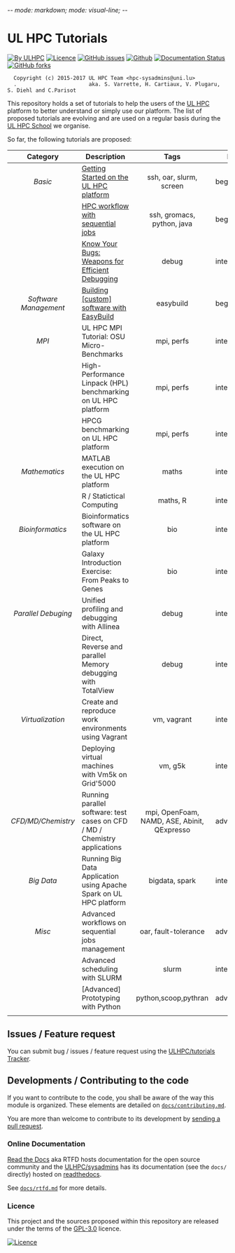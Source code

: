 -*- mode: markdown; mode: visual-line;  -*-

# UL HPC Tutorials

[![By ULHPC](https://img.shields.io/badge/by-ULHPC-blue.svg)](https://hpc.uni.lu) [![Licence](https://img.shields.io/badge/license-GPL--3.0-blue.svg)](http://www.gnu.org/licenses/gpl-3.0.html) [![GitHub issues](https://img.shields.io/github/issues/ULHPC/tutorials.svg)](https://github.com/ULHPC/tutorials/issues/) [![Github](https://img.shields.io/badge/sources-github-green.svg)](https://github.com/ULHPC/tutorials/tree/devel/basic/getting_started/) [![Documentation Status](http://readthedocs.org/projects/ulhpc-tutorials/badge/?version=latest)](http://ulhpc-tutorials.readthedocs.io/en/latest/basic/getting_started/) [![GitHub forks](https://img.shields.io/github/stars/ULHPC/tutorials.svg?style=social&label=Star)](https://github.com/ULHPC/tutorials)

      Copyright (c) 2015-2017 UL HPC Team <hpc-sysadmins@uni.lu>
      .                       aka. S. Varrette, H. Cartiaux, V. Plugaru, S. Diehl and C.Parisot

This repository holds a set of tutorials to help the users of the [UL HPC](https://hpc.uni.lu) platform to better understand or simply use our platform.
The list of proposed tutorials are evolving and are used on a regular basis during the [UL HPC School](http://hpc.uni.lu/hpc-school/) we organise.

So far, the following tutorials are proposed:

| **Category**          | **Description**                                                              | **Tags**                                    | **Level**      |
| :----------:          | ---------------------------------------------------------------------------- | :--------------:                            | -------------- |
| _Basic_               | [Getting Started on the UL HPC platform](basic/getting_started/)             | ssh, oar, slurm, screen                     | beginners      |
|                       | [HPC workflow with sequential jobs](basic/sequential_jobs/)                  | ssh, gromacs, python, java                  | beginners      |
|                       | [Know Your Bugs: Weapons for Efficient Debugging](advanced/Debug/)           | debug                                       | intermediate   |
| _Software Management_ | [Building [custom] software with EasyBuild](advanced/EasyBuild/)             | easybuild                                   | beginners      |
| _MPI_                 | UL HPC MPI Tutorial: OSU Micro-Benchmarks                                    | mpi, perfs                                  | intermediate   |
|                       | High-Performance Linpack (HPL) benchmarking on UL HPC platform               | mpi, perfs                                  | intermediate   |
|                       | HPCG benchmarking on UL HPC platform                                         | mpi, perfs                                  | intermediate   |
| _Mathematics_         | MATLAB execution on the UL HPC platform                                      | maths                                       | intermediate   |
|                       | R / Statictical Computing                                                    | maths, R                                    | intermediate   |
| _Bioinformatics_      | Bioinformatics software on the UL HPC platform                               | bio                                         | intermediate   |
|                       | Galaxy Introduction Exercise: From Peaks to Genes                            | bio                                         | intermediate   |
| _Parallel Debuging_   | Unified profiling and debugging with Allinea                                 | debug                                       | intermediate   |
|                       | Direct,  Reverse and parallel Memory debugging with TotalView                | debug                                       | intermediate   |
| _Virtualization_      | Create and reproduce work environments using Vagrant                         | vm, vagrant                                 | intermediate   |
|                       | Deploying virtual machines with Vm5k on Grid'5000                            | vm, g5k                                     | intermediate   |
| _CFD/MD/Chemistry_    | Running parallel software: test cases on CFD / MD / Chemistry applications   | mpi, OpenFoam, NAMD, ASE, Abinit, QExpresso | advanced       |
| _Big Data_            | Running Big Data Application using Apache Spark on UL HPC platform           | bigdata, spark                              | intermediate   |
| _Misc_                | Advanced workflows on sequential jobs management                             | oar, fault-tolerance                        | advanced       |
|                       | Advanced scheduling with SLURM                                               | slurm                                       | intermediate   |
|                       | [Advanced] Prototyping with Python                                           | python,scoop,pythran                        | advanced       |
|                       |                                                                              |                                             |                |


## Issues / Feature request

You can submit bug / issues / feature request using the [ULHPC/tutorials Tracker](https://github.com/ULHPC/tutorials/issues).

## Developments / Contributing to the code

If you want to contribute to the code, you shall be aware of the way this module is organized.
These elements are detailed on [`docs/contributing.md`](contributing.md).

You are more than welcome to contribute to its development by [sending a pull request](https://help.github.com/articles/using-pull-requests).

### Online Documentation

[Read the Docs](https://readthedocs.org/) aka RTFD hosts documentation for the open source community and the [ULHPC/sysadmins](https://github.com/ULHPC/tutorials) has its documentation (see the `docs/` directly) hosted on [readthedocs](http://ulhpc-tutorials.rtfd.org).

See [`docs/rtfd.md`](rtfd.md) for more details.

### Licence

This project and the sources proposed within this repository are released under the terms of the [GPL-3.0](LICENCE) licence.

[![Licence](https://www.gnu.org/graphics/gplv3-88x31.png)](LICENSE)
